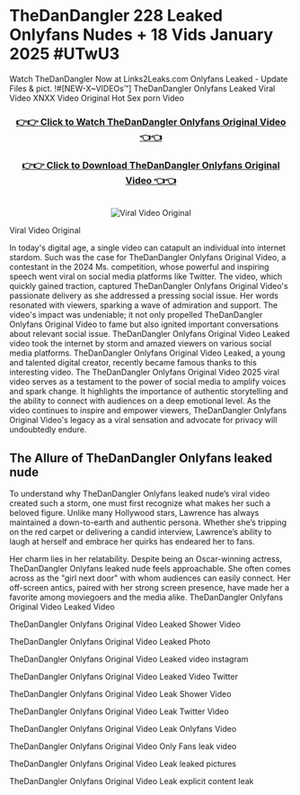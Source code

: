 # TheDanDangler 228 Leaked Onlyfans Nudes + 18 Vids January 2025 #UTwU3

Watch TheDanDangler Now at Links2Leaks.com Onlyfans Leaked - Update Files & pict. !#[NEW-X~VIDEOs™] TheDanDangler Onlyfans Leaked Viral Video XNXX Video Original Hot Sex porn Video
<br>
<div align="center">
<h3><a href="https://links2leaks.com/thedandangler" rel="nofollow">👉👉 Click to Watch TheDanDangler Onlyfans Original Video 👈👈</a></h3>
<h3><a href="https://links2leaks.com/thedandangler" rel="nofollow">👉👉 Click to Download TheDanDangler Onlyfans Original Video 👈👈</a></h3>
<br>
<a href="https://links2leaks.com/thedandangler" rel="nofollow"><img src="https://i.ibb.co/Gkj2r4b/banner.png" alt="Viral Video Original" style="max-width: 100%; display: inline-block;" data-target="animated-image.originalImage"></a>
</div>

Viral Video Original

In today's digital age, a single video can catapult an individual into internet stardom. Such was the case for TheDanDangler Onlyfans Original Video, a contestant in the 2024 Ms. competition, whose powerful and inspiring speech went viral on social media platforms like Twitter.
The video, which quickly gained traction, captured TheDanDangler Onlyfans Original Video's passionate delivery as she addressed a pressing social issue. Her words resonated with viewers, sparking a wave of admiration and support. The video's impact was undeniable; it not only propelled TheDanDangler Onlyfans Original Video to fame but also ignited important conversations about relevant social issue.
TheDanDangler Onlyfans Original Video Leaked video took the internet by storm and amazed viewers on various social media platforms. TheDanDangler Onlyfans Original Video Leaked, a young and talented digital creator, recently became famous thanks to this interesting video.
The TheDanDangler Onlyfans Original Video 2025 viral video serves as a testament to the power of social media to amplify voices and spark change. It highlights the importance of authentic storytelling and the ability to connect with audiences on a deep emotional level. As the video continues to inspire and empower viewers, TheDanDangler Onlyfans Original Video's legacy as a viral sensation and advocate for privacy will undoubtedly endure.

<h2>The Allure of TheDanDangler Onlyfans leaked nude</h2>


To understand why TheDanDangler Onlyfans leaked nude’s viral video created such a storm, one must first recognize what makes her such a beloved figure. Unlike many Hollywood stars, Lawrence has always maintained a down-to-earth and authentic persona. Whether she’s tripping on the red carpet or delivering a candid interview, Lawrence’s ability to laugh at herself and embrace her quirks has endeared her to fans.

Her charm lies in her relatability. Despite being an Oscar-winning actress, TheDanDangler Onlyfans leaked nude feels approachable. She often comes across as the "girl next door" with whom audiences can easily connect. Her off-screen antics, paired with her strong screen presence, have made her a favorite among moviegoers and the media alike.
TheDanDangler Onlyfans Original Video Leaked Video

TheDanDangler Onlyfans Original Video Leaked Shower Video

TheDanDangler Onlyfans Original Video Leaked Photo

TheDanDangler Onlyfans Original Video Leaked video instagram

TheDanDangler Onlyfans Original Video Leaked Video Twitter

TheDanDangler Onlyfans Original Video Leak Shower Video

TheDanDangler Onlyfans Original Video Leak Twitter Video

TheDanDangler Onlyfans Original Video Leak Onlyfans Video

TheDanDangler Onlyfans Original Video Only Fans leak video

TheDanDangler Onlyfans Original Video Leak leaked pictures

TheDanDangler Onlyfans Original Video Leak explicit content leak